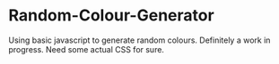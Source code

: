 # Random-Colour-Generator
Using basic javascript to generate random colours. Definitely a work in progress. Need some actual CSS for sure.
